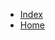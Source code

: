 * [Index](index.md "index page of automl-engine")
* [Home](../README.md "Home page of automl-engine")
